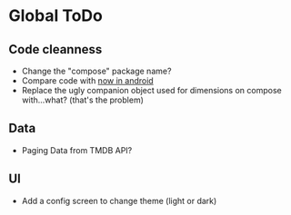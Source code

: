 # Global ToDo

## Code cleanness
* Change the "compose" package name?
* Compare code with [now in android](https://github.com/android/nowinandroid)
* Replace the ugly companion object used for dimensions on compose with...what? (that's the problem)

## Data
* Paging Data from TMDB API?

## UI
* Add a config screen to change theme (light or dark)




 